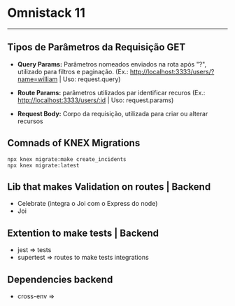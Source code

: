 # Omnistack 11
---

## Tipos de Parâmetros da Requisição GET

* __Query Params:__ Parâmetros nomeados enviados na rota após "?", utilizado para filtros e paginação. (Ex.: <http://localhost:3333/users/?name=william> | Uso: request.query)  

* __Route Params:__ parâmetros utilizados par identificar recuros (Ex.: <http://localhost:3333/users/:id> | Uso: request.params)  

* __Request Body:__ Corpo da requisição, utilizada para criar ou alterar recursos  


## Comnads of KNEX Migrations
    npx knex migrate:make create_incidents
    npx knex migrate:latest

## Lib that makes Validation on routes | Backend

* Celebrate (integra o Joi com o Express do node)
* Joi


## Extention to make tests | Backend
* jest => tests
* supertest => routes to make tests integrations

## Dependencies backend
* cross-env => 